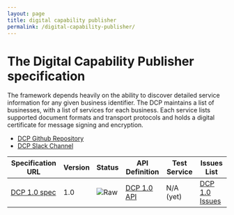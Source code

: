 ```yaml
---
layout: page
title: digital capability publisher
permalink: /digital-capability-publisher/
---
```


# The Digital Capability Publisher specification

The framework depends heavily on the ability to discover detailed service information for any given business identifier.  The DCP maintains a list of businesses, with a list of services for each business. Each service lists supported document formats and transport protocols and holds a digital certificate for message signing and encryption.

* [DCP Github Repository](https://github.com/ausdigital/ausdigital-dcp)
* [DCP Slack Channel](https://ausdigital.slack.com/messages/spec-dcp/)

| Specification URL | Version | Status | API Definition | Test Service | Issues List |
| ----------------- | ------- | ------ | -------------- | ------------ | -------- |
| [DCP 1.0 spec](http://ausdigital-dcp.readthedocs.io/) | 1.0 | ![Raw](http://rfc.unprotocols.org/spec:2/COSS/raw.svg) | [DCP 1.0 API](https://swaggerhub.com/api/ausdigital/ausdigital-dcp/1.0)  | N/A (yet) | [DCP 1.0 Issues](https://github.com/ausdigital/ausdigital-dcp/issues)    |
